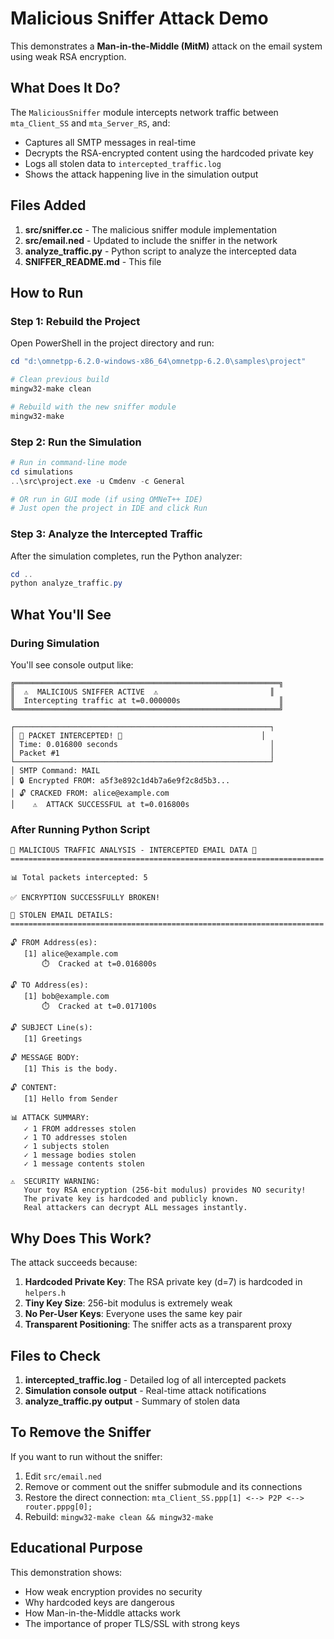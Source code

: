 # Malicious Sniffer Attack Demo

This demonstrates a **Man-in-the-Middle (MitM)** attack on the email system using weak RSA encryption.

## What Does It Do?

The `MaliciousSniffer` module intercepts network traffic between `mta_Client_SS` and `mta_Server_RS`, and:
- Captures all SMTP messages in real-time
- Decrypts the RSA-encrypted content using the hardcoded private key
- Logs all stolen data to `intercepted_traffic.log`
- Shows the attack happening live in the simulation output

## Files Added

1. **src/sniffer.cc** - The malicious sniffer module implementation
2. **src/email.ned** - Updated to include the sniffer in the network
3. **analyze_traffic.py** - Python script to analyze the intercepted data
4. **SNIFFER_README.md** - This file

## How to Run

### Step 1: Rebuild the Project

Open PowerShell in the project directory and run:

```powershell
cd "d:\omnetpp-6.2.0-windows-x86_64\omnetpp-6.2.0\samples\project"

# Clean previous build
mingw32-make clean

# Rebuild with the new sniffer module
mingw32-make
```

### Step 2: Run the Simulation

```powershell
# Run in command-line mode
cd simulations
..\src\project.exe -u Cmdenv -c General

# OR run in GUI mode (if using OMNeT++ IDE)
# Just open the project in IDE and click Run
```

### Step 3: Analyze the Intercepted Traffic

After the simulation completes, run the Python analyzer:

```powershell
cd ..
python analyze_traffic.py
```

## What You'll See

### During Simulation

You'll see console output like:

```
╔═══════════════════════════════════════════════════════════╗
║  ⚠️  MALICIOUS SNIFFER ACTIVE  ⚠️                         ║
║  Intercepting traffic at t=0.000000s                      ║
╚═══════════════════════════════════════════════════════════╝

┌─────────────────────────────────────────────────────────┐
│ 🔴 PACKET INTERCEPTED! 🔴                               │
│ Time: 0.016800 seconds                                  │
│ Packet #1                                               │
└─────────────────────────────────────────────────────────┘
│ SMTP Command: MAIL
│ 🔒 Encrypted FROM: a5f3e892c1d4b7a6e9f2c8d5b3...
│ 🔓 CRACKED FROM: alice@example.com
│    ⚠️  ATTACK SUCCESSFUL at t=0.016800s
```

### After Running Python Script

```
🔴 MALICIOUS TRAFFIC ANALYSIS - INTERCEPTED EMAIL DATA 🔴
======================================================================

📊 Total packets intercepted: 5

✅ ENCRYPTION SUCCESSFULLY BROKEN!

📧 STOLEN EMAIL DETAILS:
======================================================================

🔓 FROM Address(es):
   [1] alice@example.com
       ⏱️  Cracked at t=0.016800s

🔓 TO Address(es):
   [1] bob@example.com
       ⏱️  Cracked at t=0.017100s

🔓 SUBJECT Line(s):
   [1] Greetings

🔓 MESSAGE BODY:
   [1] This is the body.

🔓 CONTENT:
   [1] Hello from Sender

📊 ATTACK SUMMARY:
   ✓ 1 FROM addresses stolen
   ✓ 1 TO addresses stolen
   ✓ 1 subjects stolen
   ✓ 1 message bodies stolen
   ✓ 1 message contents stolen

⚠️  SECURITY WARNING:
   Your toy RSA encryption (256-bit modulus) provides NO security!
   The private key is hardcoded and publicly known.
   Real attackers can decrypt ALL messages instantly.
```

## Why Does This Work?

The attack succeeds because:

1. **Hardcoded Private Key**: The RSA private key (d=7) is hardcoded in `helpers.h`
2. **Tiny Key Size**: 256-bit modulus is extremely weak
3. **No Per-User Keys**: Everyone uses the same key pair
4. **Transparent Positioning**: The sniffer acts as a transparent proxy

## Files to Check

1. **intercepted_traffic.log** - Detailed log of all intercepted packets
2. **Simulation console output** - Real-time attack notifications
3. **analyze_traffic.py output** - Summary of stolen data

## To Remove the Sniffer

If you want to run without the sniffer:

1. Edit `src/email.ned`
2. Remove or comment out the sniffer submodule and its connections
3. Restore the direct connection: `mta_Client_SS.ppp[1] <--> P2P <--> router.pppg[0];`
4. Rebuild: `mingw32-make clean && mingw32-make`

## Educational Purpose

This demonstration shows:
- How weak encryption provides no security
- Why hardcoded keys are dangerous
- How Man-in-the-Middle attacks work
- The importance of proper TLS/SSL with strong keys
